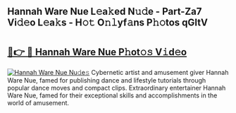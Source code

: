 ## Hannah Ware Nue L𝚎a𝚔ed N𝚞𝚍e - Part-Za7 Vi𝚍𝚎o L𝚎a𝚔s - H𝚘𝚝 O𝚗𝚕yf𝚊ns P𝚑𝚘tos qGItV

# <h2><a href="http://kf46ce2.oniu.top/?m=Hannah+Ware+Nue">🔗👉 🔴 Hannah Ware Nue P𝚑ot𝚘𝚜 V𝚒d𝚎o</a></h2>

[![Hannah Ware Nue Nu𝚍e𝚜](https://i.imgur.com/0qMVB7G.gif)](http://kf46ce2.oniu.top/?m=Hannah+Ware+Nue)
Cybernetic artist and amusement giver Hannah Ware Nue, famed for publishing dance and lifestyle tutorials through popular dance moves and compact clips. Extraordinary entertainer Hannah Ware Nue, famed for their exceptional skills and accomplishments in the world of amusement.  
